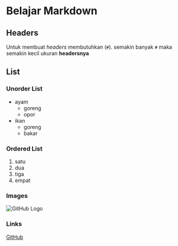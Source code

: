 # Belajar Markdown
## Headers
Untuk membuat _headers_ membutuhkan (`#`). semakin banyak `#` maka semakin kecil ukuran __headersnya__

## List
### Unorder List
- ayam
  - goreng
  - opor
- ikan
  - goreng
  - bakar

### Ordered List
1. satu
2. dua
3. tiga
4. empat

### Images
![GitHub Logo](https://cdn1-production-images-kly.akamaized.net/dqxPE0JJhospM3y7fOPyUe7awqA=/0x312:3960x2544/375x208/filters:quality(75):strip_icc():format(jpeg)/kly-media-production/medias/2957655/original/008275100_1572854649-shutterstock_547315147.jpg)

### Links
[GitHub](http://github.com)